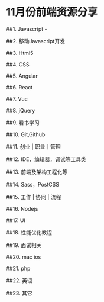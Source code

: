 # 11月份前端资源分享
##1. Javascript
-[]()

##2. 移动Javascript开发

##3. Html5

##4. CSS

##5. Angular

##6. React

##7. Vue

##8. jQuery

##9. 看书学习

##10. Git,Github

##11. 创业 | 职业｜管理

##12. IDE，编辑器，调试等工具类

##13. 前端及架构工程化等

##14. Sass，PostCSS

##15. 工作 | 协同 | 流程

##16. Nodejs

##17. UI

##18. 性能优化教程

##19. 面试相关

##20. mac ios

##21. php

##22. 英语

##23. 其它

